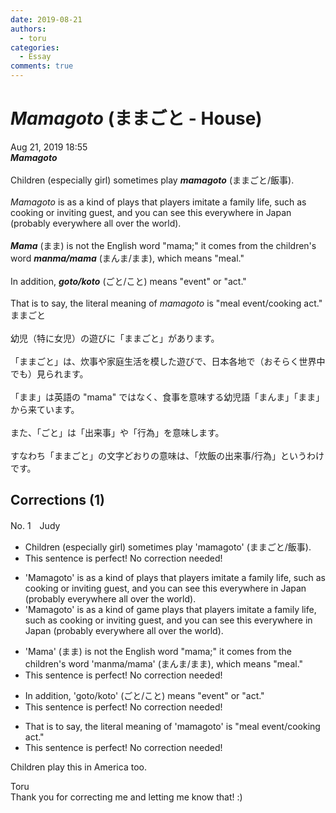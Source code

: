 ```yaml
---
date: 2019-08-21
authors:
  - toru
categories:
  - Essay
comments: true
---
```


# <strong><em>Mamagoto</strong></em> (ままごと - House)
<div class="date">Aug 21, 2019 18:55</div>
<div id="post"><div id="body_show_ori">
<strong><em>Mamagoto</strong></em><br/><br/>Children (especially girl) sometimes play <strong><em>mamagoto</em></strong> (ままごと/飯事).<br/><br/><em>Mamagoto</em> is as a kind of plays that players imitate a family life, such as cooking or inviting guest, and you can see this everywhere in Japan (probably everywhere all over the world).<br/><br/><strong><em>Mama</em></strong> (まま) is not the English word "mama;" it comes from the children's word <strong><em>manma/mama</em></strong> (まんま/まま), which means "meal."<br/><br/>In addition, <strong><em>goto/koto</em></strong> (ごと/こと) means "event" or "act." <br/><br/>That is to say, the literal meaning of <em>mamagoto</em> is "meal event/cooking act."
</div></div>

<!-- more -->

<div id="post_ja"><div id="body_show_mo">
ままごと<br/><br/>幼児（特に女児）の遊びに「ままごと」があります。<br/><br/>「ままごと」は、炊事や家庭生活を模した遊びで、日本各地で（おそらく世界中でも）見られます。<br/><br/>「まま」は英語の "mama" ではなく、食事を意味する幼児語「まんま」「まま」から来ています。<br/><br/>また、「ごと」は「出来事」や「行為」を意味します。<br/><br/>すなわち「ままごと」の文字どおりの意味は、「炊飯の出来事/行為」というわけです。
</div></div>

## Corrections (1)
<div id="block"><div class="first_name"> No. 1　<span class="just_name">Judy</span></div><div id="block2">
<ul class="correction_field">
<li class="incorrect">Children (especially girl) sometimes play 'mamagoto' (ままごと/飯事).</li>
<li class="corrected perfect">This sentence is perfect! No correction needed!</li>
</ul>
<ul class="correction_field">
<li class="incorrect">'Mamagoto' is as a kind of plays that players imitate a family life, such as cooking or inviting guest, and you can see this everywhere in Japan (probably everywhere all over the world).</li>
<li class="corrected correct">
'Mamagoto' is as a kind of <span class="f_blue">game</span> <span class="sline">plays</span> that players imitate a family life, such as cooking or inviting guest, and you can see this everywhere in Japan (probably everywhere all over the world).
</li>
</ul>
<ul class="correction_field">
<li class="incorrect">'Mama' (まま) is not the English word "mama;" it comes from the children's word 'manma/mama' (まんま/まま), which means "meal."</li>
<li class="corrected perfect">This sentence is perfect! No correction needed!</li>
</ul>
<ul class="correction_field">
<li class="incorrect">In addition, 'goto/koto' (ごと/こと) means "event" or "act." </li>
<li class="corrected perfect">This sentence is perfect! No correction needed!</li>
</ul>
<ul class="correction_field">
<li class="incorrect">That is to say, the literal meaning of 'mamagoto' is "meal event/cooking act."</li>
<li class="corrected perfect">This sentence is perfect! No correction needed!</li>
</ul>
<p class="comment_small">
 Children play this in America too.
</p>

</div><div class="name"><span class="just_name">Toru</span><br>
Thank you for correcting me and letting me know that! :)
</div>
</div>
